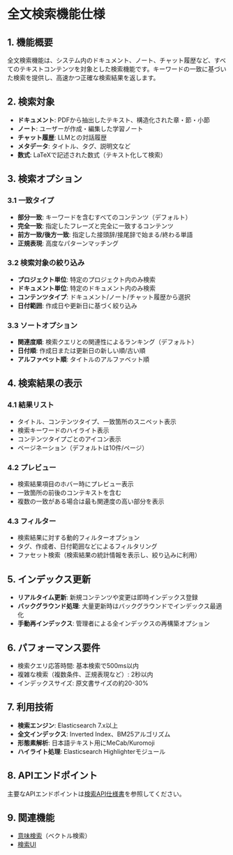 # 全文検索機能仕様

## 1. 機能概要

全文検索機能は、システム内のドキュメント、ノート、チャット履歴など、すべてのテキストコンテンツを対象とした検索機能です。キーワードの一致に基づいた検索を提供し、高速かつ正確な検索結果を返します。

## 2. 検索対象

- **ドキュメント**: PDFから抽出したテキスト、構造化された章・節・小節
- **ノート**: ユーザーが作成・編集した学習ノート
- **チャット履歴**: LLMとの対話履歴
- **メタデータ**: タイトル、タグ、説明文など
- **数式**: LaTeXで記述された数式（テキスト化して検索）

## 3. 検索オプション

### 3.1 一致タイプ
- **部分一致**: キーワードを含むすべてのコンテンツ（デフォルト）
- **完全一致**: 指定したフレーズと完全に一致するコンテンツ
- **前方一致/後方一致**: 指定した接頭辞/接尾辞で始まる/終わる単語
- **正規表現**: 高度なパターンマッチング

### 3.2 検索対象の絞り込み
- **プロジェクト単位**: 特定のプロジェクト内のみ検索
- **ドキュメント単位**: 特定のドキュメント内のみ検索
- **コンテンツタイプ**: ドキュメント/ノート/チャット履歴から選択
- **日付範囲**: 作成日や更新日に基づく絞り込み

### 3.3 ソートオプション
- **関連度順**: 検索クエリとの関連性によるランキング（デフォルト）
- **日付順**: 作成日または更新日の新しい順/古い順
- **アルファベット順**: タイトルのアルファベット順

## 4. 検索結果の表示

### 4.1 結果リスト
- タイトル、コンテンツタイプ、一致箇所のスニペット表示
- 検索キーワードのハイライト表示
- コンテンツタイプごとのアイコン表示
- ページネーション（デフォルトは10件/ページ）

### 4.2 プレビュー
- 検索結果項目のホバー時にプレビュー表示
- 一致箇所の前後のコンテキストを含む
- 複数の一致がある場合は最も関連度の高い部分を表示

### 4.3 フィルター
- 検索結果に対する動的フィルターオプション
- タグ、作成者、日付範囲などによるフィルタリング
- ファセット検索（検索結果の統計情報を表示し、絞り込みに利用）

## 5. インデックス更新

- **リアルタイム更新**: 新規コンテンツや変更は即時インデックス登録
- **バックグラウンド処理**: 大量更新時はバックグラウンドでインデックス最適化
- **手動再インデックス**: 管理者による全インデックスの再構築オプション

## 6. パフォーマンス要件

- 検索クエリ応答時間: 基本検索で500ms以内
- 複雑な検索（複数条件、正規表現など）: 2秒以内
- インデックスサイズ: 原文書サイズの約20-30%

## 7. 利用技術

- **検索エンジン**: Elasticsearch 7.x以上
- **全文インデックス**: Inverted Index、BM25アルゴリズム
- **形態素解析**: 日本語テキスト用にMeCab/Kuromoji
- **ハイライト処理**: Elasticsearch Highlighterモジュール

## 8. APIエンドポイント

主要なAPIエンドポイントは[検索API仕様書](../../05_API仕様/04_APIリファレンス詳細/05_検索API.md)を参照してください。

## 9. 関連機能

- [意味検索](./03_意味検索.md)（ベクトル検索）
- [検索UI](../../03_システム設計/02_フロントエンド/04_検索コンポーネント.md)
